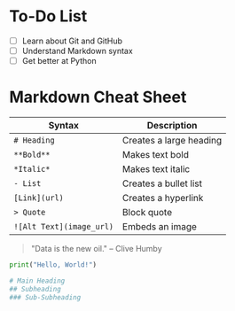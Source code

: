 # To-Do List
- [ ] Learn about Git and GitHub
- [ ] Understand Markdown syntax
- [ ] Get better at Python

# Markdown Cheat Sheet

| Syntax       | Description                   |
|--------------|-------------------------------|
| `# Heading`  | Creates a large heading        |
| `**Bold**`   | Makes text bold                |
| `*Italic*`   | Makes text italic              |
| `- List`     | Creates a bullet list          |
| `[Link](url)`| Creates a hyperlink            |
| `> Quote`    | Block quote                    |
| `![Alt Text](image_url)` | Embeds an image     |

> "Data is the new oil." – Clive Humby

```python
print("Hello, World!")

# Main Heading
## Subheading
### Sub-Subheading
